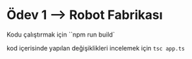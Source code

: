 # Ödev 1 --> Robot Fabrikası

Kodu çalıştırmak için ``npm run build`

kod içerisinde yapılan değişiklikleri incelemek için `tsc app.ts`
